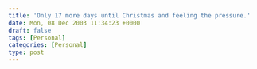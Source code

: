 ```yaml
---
title: 'Only 17 more days until Christmas and feeling the pressure.'
date: Mon, 08 Dec 2003 11:34:23 +0000
draft: false
tags: [Personal]
categories: [Personal]
type: post
---
```


